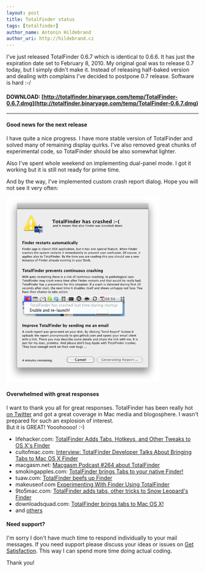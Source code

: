 ```yaml
---
layout: post
title: TotalFinder status
tags: [totalfinder]
author_name: Antonin Hildebrand
author_uri: http://hildebrand.cz
---
```


I've just released TotalFinder 0.6.7 which is identical to 0.6.6. It has just the expiration date set to February 8, 2010. My original goal was to release 0.7 today, but I simply didn't make it. Instead of releasing half-baked version and dealing with complains I've decided to postpone 0.7 release. Software is hard :-/

#### **DOWNLOAD: [http://totalfinder.binaryage.com/temp/TotalFinder-0.6.7.dmg](http://totalfinder.binaryage.com/temp/TotalFinder-0.6.7.dmg)**

---

#### Good news for the next release

I have quite a nice progress. I have more stable version of TotalFinder and solved many of remaining display quirks. I've also removed great chunks of experimental code, so TotalFinder should be also somewhat lighter.

Also I've spent whole weekend on implementing dual-panel mode. I got it working but it is still not ready for prime time.

And by the way, I've implemented custom crash report dialog. Hope you will not see it very often:

<img src="/images/new-crash-report-dialog.png" width="400">

#### Overwhelmed with great responses

I want to thank you all for great responses. TotalFinder has been really hot [on Twitter](http://search.twitter.com/search?q=totalfinder) and got a great coverage in Mac media and blogosphere. I wasn't prepared for such an explosion of interest.<br>But it is GREAT! Yooohoooo! :-)

* lifehacker.com: [TotalFinder Adds Tabs, Hotkeys, and Other Tweaks to OS X's Finder](http://lifehacker.com/5449240/totalfinder-adds-tabs-hotkeys-and-other-tweaks-to-os-xs-finder)
* cultofmac.com: [Interview: TotalFinder Developer Talks About Bringing Tabs to Mac OS X Finder](http://www.cultofmac.com/interview-totalfinder-developer-talks-about-bringing-tabs-to-mac-os-x-finder)
* macgasm.net: [Macgasm Podcast #264 about TotalFinder](http://www.macgasm.net/2010/01/22/macgasm-podcast-264/)
* smokingapples.com: [TotalFinder brings Tabs to your native Finder!](http://smokingapples.com/software/reviews/totalfinder-mac/)
* tuaw.com: [TotalFinder beefs up Finder](http://www.tuaw.com/2010/01/14/totalfinder-beefs-up-finder)
* makeuseof.com [Experimenting With Finder Using TotalFinder](http://www.makeuseof.com/tag/experimenting-finder-totalfinder-mac/)
* 9to5mac.com: [TotalFinder adds tabs, other tricks to Snow Leopard's Finder](http://9to5mac.com/node/13005)
* downloadsquad.com: [TotalFinder brings tabs to Mac OS X!](http://www.downloadsquad.com/2010/01/14/totalfinder-brings-tabs-to-mac-os-x/)
* and [others](http://www.google.cz/search?q=totalfinder+review)

#### Need support?

I'm sorry I don't have much time to respond individually to your mail messages. If you need support please discuss your ideas or issues on [Get Satisfaction](http://getsatisfaction.com/binaryage). This way I can spend more time doing actual coding. 

Thank you!